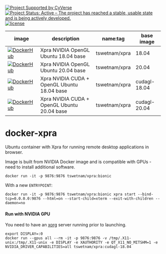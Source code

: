 [![Project Supported by CyVerse](https://img.shields.io/badge/Supported%20by-CyVerse-blue.svg)](https://learning.cyverse.org/projects/vice/en/latest/) [![Project Status: Active – The project has reached a stable, usable state and is being actively developed.](https://www.repostatus.org/badges/latest/active.svg)](https://www.repostatus.org/#active) [![license](https://img.shields.io/badge/license-GPLv3-blue.svg)](https://opensource.org/licenses/GPL-3.0)

| image | description | name:tag | base image |
|-------|-------------|----------|------------|
[![DockerHub](https://img.shields.io/badge/DockerHub-brightgreen.svg?style=popout&logo=Docker)](https://hub.docker.com/r/tswetnam/xpra)  | Xpra NVIDIA OpenGL Ubuntu 18.04 base | tswetnam/xpra | 18.04  | [nvidia/opengl:1.2-glvnd-runtime-ubuntu18.04](https://ngc.nvidia.com/catalog/containers/nvidia:cudagl/tags)
[![DockerHub](https://img.shields.io/badge/DockerHub-brightgreen.svg?style=popout&logo=Docker)](https://hub.docker.com/r/tswetnam/xpra)  | Xpra NVIDIA OpenGL Ubuntu 20.04 base | tswetnam/xpra | 20.04  | [nvidia/opengl:1.2-glvnd-runtime-ubuntu20.04](https://ngc.nvidia.com/catalog/containers/nvidia:cudagl/tags)
[![DockerHub](https://img.shields.io/badge/DockerHub-brightgreen.svg?style=popout&logo=Docker)](https://hub.docker.com/r/tswetnam/xpra)  | Xpra NVIDIA CUDA + OpenGL Ubuntu 18.04 base | tswetnam/xpra | cudagl-18.04  | [nvcr.io/nvidia/cudagl:11.2.0-runtime-ubuntu18.04](https://ngc.nvidia.com/catalog/containers/nvidia:cudagl/tags)
[![DockerHub](https://img.shields.io/badge/DockerHub-brightgreen.svg?style=popout&logo=Docker)](https://hub.docker.com/r/tswetnam/xpra)  | Xpra NVIDIA CUDA + OpenGL Ubuntu 20.04 base | tswetnam/xpra | cudagl-20.04  | [nvcr.io/nvidia/cudagl:11.2.0-runtime-ubuntu20.04](https://ngc.nvidia.com/catalog/containers/nvidia:cudagl/tags)

# docker-xpra
Ubuntu container with Xpra for running remote desktop applications in browser.

Image is built from NVIDIA Docker image and is compatible with GPUs - need to install additional software.

```
docker run -it -p 9876:9876 tswetnam/xpra:bionic 
```

With a new `ENTRYPOINT`:

```
docker run -it -p 9876:9876 tswetnam/xpra:bionic xpra start --bind-tcp=0.0.0.0:9876 --html=on --start-child=xterm --exit-with-children --daemon=no
```

#### Run with NVIDIA GPU

You need to have an [xorg]() server running prior to launching. 

```
export DISPLAY=:0
docker run --gpus all --rm -it -p 9876:9876 -v /tmp/.X11-unix:/tmp/.X11-unix -e DISPLAY -e XAUTHORITY -e QT_X11_NO_MITSHM=1 -e NVIDIA_DRIVER_CAPABILITIES=all tswetnam/xpra:cudagl-18.04
```
